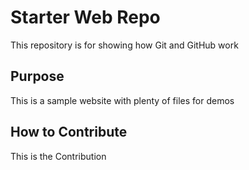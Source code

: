 # Starter Web Repo

This repository is for showing how Git and GitHub work

## Purpose

This is a sample website with plenty of files for demos

## How to Contribute

This is the Contribution